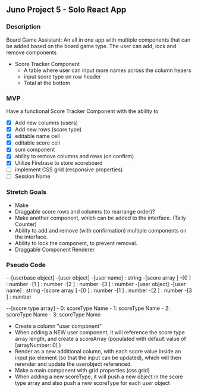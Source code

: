 ## Juno Project 5 - Solo React App

### Description
Board Game Assistant: 
An all in one app with multiple components that can be added based on the board game type.
The user can add, lock and remove components
- Score Tracker Component
    - A table where user can input more names across the column heaers
    - input score type on row header
    - Total at the bottom
<!-- - Countdown Timer Component
- Dice Roller Component
    - can select how many sided the dice is
    - add multiple die
- Tally Counter Component -->

### MVP
Have a functional Score Tracker Component with the ability to
- [x] Add new columns (users)
- [x] Add new rows (score type)
- [x] editable name cell
- [x] editable score cell
- [x] sum component
- [x] ability to remove columns and rows (on confirm)
- [x] Utilize Firebase to store scoreboard
- [ ] implement CSS grid (responsive properties)
- [ ] Session Name

### Stretch Goals
- Make 
- Draggable score rows and columns (to rearrange order)?
- Make another component, which can be added to the interface. (Tally Counter)
- Ability to add and remove (with confirmation) multiple components on the interface.
- Ability to lock the component, to prevent removal.
- Draggable Component Renderer

### Pseudo Code
--[userbase object]
    -[user object]
        -[user name] : string
        -[score array ]
            -[0 ] : number
            -[1 ] : number
            -[2 ] : number
            -[3 ] : number
    -[user object]
        -[user name] : string
        -[score array ]
            -[0 ] : number
            -[1 ] : number
            -[2 ] : number
            -[3 ] : number


--[score type array]
    - 0: scoreType Name
    - 1: scoreType Name
    - 2: scoreType Name
    - 3: scoreType Name


- Create a column "user component"
- When adding a NEW user component, it will reference the score type array length, and create a scoreArray (populated with default value of [arrayNumber: 0] )
- Render as a new additional column, with each score value inside an input jsx element (so that the input can be updated), which will then rerender and update the userobject referenced.
- Make a main component with grid properties (css grid)
- When adding a new scoreType, it will push a new object in the score type array and also push a new scoreType for each user object

<!-- - make a onClick handler for each "cell" to make editable (make a boolean state of editCell?). -->
<!-- - editCell ? < input text=""> { score stored in array} < /input> : < div or p> { score stored in array} < /div or p>; -->